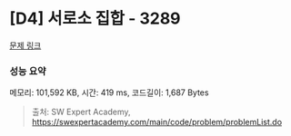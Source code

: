 # [D4] 서로소 집합 - 3289 

[문제 링크](https://swexpertacademy.com/main/code/problem/problemDetail.do?contestProbId=AWBJKA6qr2oDFAWr) 

### 성능 요약

메모리: 101,592 KB, 시간: 419 ms, 코드길이: 1,687 Bytes



> 출처: SW Expert Academy, https://swexpertacademy.com/main/code/problem/problemList.do